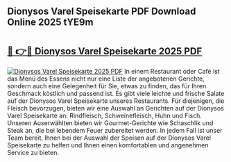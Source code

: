 ## Dionysos Varel Speisekarte PDF Download Online 2025 tYE9m

# <h2><a href="http://gc6j91.nevu.top/?p=Dionysos+Varel+Speisekarte">🔗 👉🔴 Dionysos Varel Speisekarte 2025 PDF</a></h2>

[![Dionysos Varel Speisekarte 2025 PDF](https://i.imgur.com/dBaPXMq.png)](http://gc6j91.nevu.top/?p=Dionysos+Varel+Speisekarte)
In einem Restaurant oder Café ist das Menü des Essens nicht nur eine Liste der angebotenen Gerichte, sondern auch eine Gelegenheit für Sie, etwas zu finden, das für Ihren Geschmack köstlich und passend ist. Es gibt viele leichte und frische Salate auf der Dionysos Varel Speisekarte unseres Restaurants. Für diejenigen, die Fleisch bevorzugen, bieten wir eine Auswahl an Gerichten auf der Dionysos Varel Speisekarte an: Rindfleisch, Schweinefleisch, Huhn und Fisch. Unseren Auserwählten bieten wir Gourmet-Gerichte wie Schaschlik und Steak an, die bei lebendem Feuer zubereitet werden. In jedem Fall ist unser Team bereit, Ihnen bei der Auswahl der Speisen auf der Dionysos Varel Speisekarte zu helfen und Ihnen einen komfortablen und angenehmen Service zu bieten.
